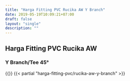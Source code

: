 ```yaml
---
title: "Harga Fitting PVC Rucika AW Y Branch"
date: 2019-05-19T10:09:21+07:00
draft: false
layout: "single"
description: ""
---
```


## Harga Fitting PVC Rucika AW 
### Y Branch/Tee 45&deg;
{{<kontak-button>}}
{{< partial "harga-fitting-pvc/rucika-aw-y-branch" >}}